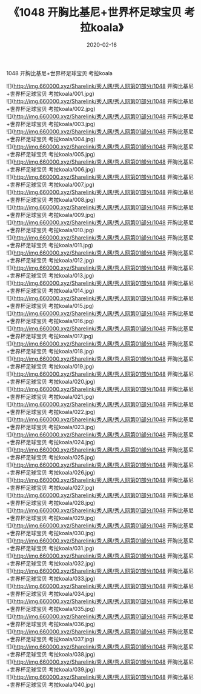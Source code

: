 ﻿---
layout: post
title:  《1048 开胸比基尼+世界杯足球宝贝 考拉koala》
date:   2020-02-16
img: http://img.660000.xyz/Sharelink/秀人网/秀人网第01部分/1048 开胸比基尼+世界杯足球宝贝 考拉koala/000.jpg
categories: [美女, 清纯, 唯美]
---

1048 开胸比基尼+世界杯足球宝贝 考拉koala

  ![](http://img.660000.xyz/Sharelink/秀人网/秀人网第01部分/1048 开胸比基尼+世界杯足球宝贝 考拉koala/001.jpg) <br> ![](http://img.660000.xyz/Sharelink/秀人网/秀人网第01部分/1048 开胸比基尼+世界杯足球宝贝 考拉koala/002.jpg) <br> ![](http://img.660000.xyz/Sharelink/秀人网/秀人网第01部分/1048 开胸比基尼+世界杯足球宝贝 考拉koala/003.jpg) <br> ![](http://img.660000.xyz/Sharelink/秀人网/秀人网第01部分/1048 开胸比基尼+世界杯足球宝贝 考拉koala/004.jpg) <br> ![](http://img.660000.xyz/Sharelink/秀人网/秀人网第01部分/1048 开胸比基尼+世界杯足球宝贝 考拉koala/005.jpg) <br> ![](http://img.660000.xyz/Sharelink/秀人网/秀人网第01部分/1048 开胸比基尼+世界杯足球宝贝 考拉koala/006.jpg) <br> ![](http://img.660000.xyz/Sharelink/秀人网/秀人网第01部分/1048 开胸比基尼+世界杯足球宝贝 考拉koala/007.jpg) <br> ![](http://img.660000.xyz/Sharelink/秀人网/秀人网第01部分/1048 开胸比基尼+世界杯足球宝贝 考拉koala/008.jpg) <br> ![](http://img.660000.xyz/Sharelink/秀人网/秀人网第01部分/1048 开胸比基尼+世界杯足球宝贝 考拉koala/009.jpg) <br> ![](http://img.660000.xyz/Sharelink/秀人网/秀人网第01部分/1048 开胸比基尼+世界杯足球宝贝 考拉koala/010.jpg) <br> ![](http://img.660000.xyz/Sharelink/秀人网/秀人网第01部分/1048 开胸比基尼+世界杯足球宝贝 考拉koala/011.jpg) <br> ![](http://img.660000.xyz/Sharelink/秀人网/秀人网第01部分/1048 开胸比基尼+世界杯足球宝贝 考拉koala/012.jpg) <br> ![](http://img.660000.xyz/Sharelink/秀人网/秀人网第01部分/1048 开胸比基尼+世界杯足球宝贝 考拉koala/013.jpg) <br> ![](http://img.660000.xyz/Sharelink/秀人网/秀人网第01部分/1048 开胸比基尼+世界杯足球宝贝 考拉koala/014.jpg) <br> ![](http://img.660000.xyz/Sharelink/秀人网/秀人网第01部分/1048 开胸比基尼+世界杯足球宝贝 考拉koala/015.jpg) <br> ![](http://img.660000.xyz/Sharelink/秀人网/秀人网第01部分/1048 开胸比基尼+世界杯足球宝贝 考拉koala/016.jpg) <br> ![](http://img.660000.xyz/Sharelink/秀人网/秀人网第01部分/1048 开胸比基尼+世界杯足球宝贝 考拉koala/017.jpg) <br> ![](http://img.660000.xyz/Sharelink/秀人网/秀人网第01部分/1048 开胸比基尼+世界杯足球宝贝 考拉koala/018.jpg) <br> ![](http://img.660000.xyz/Sharelink/秀人网/秀人网第01部分/1048 开胸比基尼+世界杯足球宝贝 考拉koala/019.jpg) <br> ![](http://img.660000.xyz/Sharelink/秀人网/秀人网第01部分/1048 开胸比基尼+世界杯足球宝贝 考拉koala/020.jpg) <br> ![](http://img.660000.xyz/Sharelink/秀人网/秀人网第01部分/1048 开胸比基尼+世界杯足球宝贝 考拉koala/021.jpg) <br> ![](http://img.660000.xyz/Sharelink/秀人网/秀人网第01部分/1048 开胸比基尼+世界杯足球宝贝 考拉koala/022.jpg) <br> ![](http://img.660000.xyz/Sharelink/秀人网/秀人网第01部分/1048 开胸比基尼+世界杯足球宝贝 考拉koala/023.jpg) <br> ![](http://img.660000.xyz/Sharelink/秀人网/秀人网第01部分/1048 开胸比基尼+世界杯足球宝贝 考拉koala/024.jpg) <br> ![](http://img.660000.xyz/Sharelink/秀人网/秀人网第01部分/1048 开胸比基尼+世界杯足球宝贝 考拉koala/025.jpg) <br> ![](http://img.660000.xyz/Sharelink/秀人网/秀人网第01部分/1048 开胸比基尼+世界杯足球宝贝 考拉koala/026.jpg) <br> ![](http://img.660000.xyz/Sharelink/秀人网/秀人网第01部分/1048 开胸比基尼+世界杯足球宝贝 考拉koala/027.jpg) <br> ![](http://img.660000.xyz/Sharelink/秀人网/秀人网第01部分/1048 开胸比基尼+世界杯足球宝贝 考拉koala/028.jpg) <br> ![](http://img.660000.xyz/Sharelink/秀人网/秀人网第01部分/1048 开胸比基尼+世界杯足球宝贝 考拉koala/029.jpg) <br> ![](http://img.660000.xyz/Sharelink/秀人网/秀人网第01部分/1048 开胸比基尼+世界杯足球宝贝 考拉koala/030.jpg) <br> ![](http://img.660000.xyz/Sharelink/秀人网/秀人网第01部分/1048 开胸比基尼+世界杯足球宝贝 考拉koala/031.jpg) <br> ![](http://img.660000.xyz/Sharelink/秀人网/秀人网第01部分/1048 开胸比基尼+世界杯足球宝贝 考拉koala/032.jpg) <br> ![](http://img.660000.xyz/Sharelink/秀人网/秀人网第01部分/1048 开胸比基尼+世界杯足球宝贝 考拉koala/033.jpg) <br> ![](http://img.660000.xyz/Sharelink/秀人网/秀人网第01部分/1048 开胸比基尼+世界杯足球宝贝 考拉koala/034.jpg) <br> ![](http://img.660000.xyz/Sharelink/秀人网/秀人网第01部分/1048 开胸比基尼+世界杯足球宝贝 考拉koala/035.jpg) <br> ![](http://img.660000.xyz/Sharelink/秀人网/秀人网第01部分/1048 开胸比基尼+世界杯足球宝贝 考拉koala/036.jpg) <br> ![](http://img.660000.xyz/Sharelink/秀人网/秀人网第01部分/1048 开胸比基尼+世界杯足球宝贝 考拉koala/037.jpg) <br> ![](http://img.660000.xyz/Sharelink/秀人网/秀人网第01部分/1048 开胸比基尼+世界杯足球宝贝 考拉koala/038.jpg) <br> ![](http://img.660000.xyz/Sharelink/秀人网/秀人网第01部分/1048 开胸比基尼+世界杯足球宝贝 考拉koala/039.jpg) <br> ![](http://img.660000.xyz/Sharelink/秀人网/秀人网第01部分/1048 开胸比基尼+世界杯足球宝贝 考拉koala/040.jpg) <br>